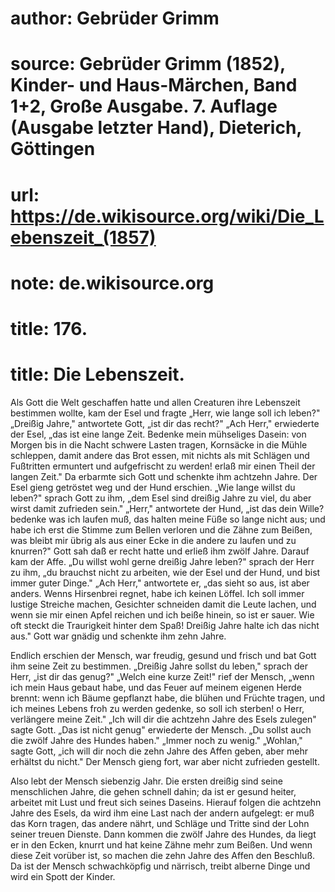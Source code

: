 # author: Gebrüder Grimm
# source: Gebrüder Grimm (1852), Kinder- und Haus-Märchen, Band 1+2, Große Ausgabe. 7. Auflage (Ausgabe letzter Hand), Dieterich, Göttingen
# url: https://de.wikisource.org/wiki/Die_Lebenszeit_(1857)
# note: de.wikisource.org
# title: 176.

# title: Die Lebenszeit.

Als Gott die Welt geschaffen hatte und allen Creaturen ihre Lebenszeit bestimmen wollte, kam der Esel und fragte „Herr, wie lange soll ich leben?" „Dreißig Jahre," antwortete Gott, „ist dir das recht?" „Ach Herr," erwiederte der Esel, „das ist eine lange Zeit. Bedenke mein mühseliges Dasein: von Morgen bis in die Nacht schwere Lasten tragen, Kornsäcke in die Mühle schleppen, damit andere das Brot essen, mit nichts als mit Schlägen und Fußtritten ermuntert und aufgefrischt zu werden! erlaß mir einen Theil der langen Zeit." Da erbarmte sich Gott und schenkte ihm achtzehn Jahre. Der Esel gieng getröstet weg und der Hund erschien. „Wie lange willst du leben?" sprach Gott zu ihm, „dem Esel sind dreißig Jahre zu viel, du aber wirst damit zufrieden sein." „Herr," antwortete der Hund, „ist das dein Wille? bedenke was ich laufen muß, das halten meine Füße so lange nicht aus; und habe ich erst die Stimme zum Bellen verloren und die Zähne zum Beißen, was bleibt mir übrig als aus einer Ecke in die andere zu laufen und zu knurren?" Gott sah daß er recht hatte und erließ ihm zwölf Jahre. Darauf kam der Affe. „Du willst wohl gerne dreißig Jahre leben?" sprach der Herr zu ihm, „du brauchst nicht zu arbeiten, wie der Esel und der Hund, und bist immer guter Dinge." „Ach Herr," antwortete er, „das sieht so aus, ist aber anders. Wenns Hirsenbrei regnet, habe ich keinen Löffel. Ich soll immer lustige Streiche machen, Gesichter schneiden damit die Leute lachen, und wenn sie mir einen Apfel reichen und ich beiße hinein, so ist  er sauer. Wie oft steckt die Traurigkeit hinter dem Spaß! Dreißig Jahre halte ich das nicht aus." Gott war gnädig und schenkte ihm zehn Jahre. 

Endlich erschien der Mensch, war freudig, gesund und frisch und bat Gott ihm seine Zeit zu bestimmen. „Dreißig Jahre sollst du leben," sprach der Herr, „ist dir das genug?" „Welch eine kurze Zeit!" rief der Mensch, „wenn ich mein Haus gebaut habe, und das Feuer auf meinem eigenen Herde brennt: wenn ich Bäume gepflanzt habe, die blühen und Früchte tragen, und ich meines Lebens froh zu werden gedenke, so soll ich sterben! o Herr, verlängere meine Zeit." „Ich will dir die achtzehn Jahre des Esels zulegen" sagte Gott. „Das ist nicht genug" erwiederte der Mensch. „Du sollst auch die zwölf Jahre des Hundes haben." „Immer noch zu wenig." „Wohlan," sagte Gott, „ich will dir noch die zehn Jahre des Affen geben, aber mehr erhältst du nicht." Der Mensch gieng fort, war aber nicht zufrieden gestellt. 

Also lebt der Mensch siebenzig Jahr. Die ersten dreißig sind seine menschlichen Jahre, die gehen schnell dahin; da ist er gesund heiter, arbeitet mit Lust und freut sich seines Daseins. Hierauf folgen die achtzehn Jahre des Esels, da wird ihm eine Last nach der andern aufgelegt: er muß das Korn tragen, das andere nährt, und Schläge und Tritte sind der Lohn seiner treuen Dienste. Dann kommen die zwölf Jahre des Hundes, da liegt er in den Ecken, knurrt und hat keine Zähne mehr zum Beißen. Und wenn diese Zeit vorüber ist, so machen die zehn Jahre des Affen den Beschluß. Da ist der Mensch schwachköpfig und närrisch, treibt alberne Dinge und wird ein Spott der Kinder. 

